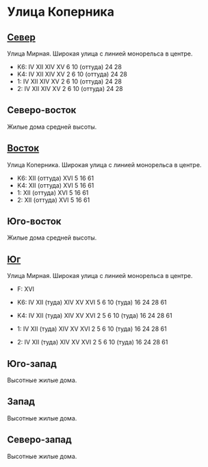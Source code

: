 # Улица Коперника

## [Север](./10420090.md)

Улица Мирная.
Широкая улица с линией монорельса в центре.

* K6:   IV  XII XIV XV
        6   10 (оттуда) 24  28
* K4:   IV  XII XIV XV
        2   6   10 (оттуда) 24  28
* 1:    IV  XII XIV XV
        2   6   10 (оттуда) 24  28
* 2:    IV  XII XIV XV
        2   6   10 (оттуда) 24  28

## Северо-восток

Жилые дома средней высоты.

## [Восток](./10455092.md)

Улица Коперника.
Широкая улица с линией монорельса в центре.

* K6:   XII (оттуда)  XVI
        5   16  61
* K4:   XII (оттуда)  XVI
        5   16  61
* 1:    XII (оттуда)  XVI
        5   16  61
* 2:    XII (оттуда)  XVI
        5   16  61

## Юго-восток

Жилые дома средней высоты.

## [Юг](./10420095.md)

Улица Мирная.
Широкая улица с линией монорельса в центре.

* F:    XVI

* K6:   IV  XII (туда)  XIV XV  XVI
        5   6   10 (туда)   16  24  28  61
* K4:   IV  XII (туда)  XIV XV  XVI
        2   5   6   10 (туда)   16  24  28  61
* 1:    IV  XII (туда)  XIV XV  XVI
        2   5   6   10 (туда)   16  24  28  61
* 2:    IV  XII (туда)  XIV XV  XVI
        2   5   6   10 (туда)   16  24  28  61

## Юго-запад

Высотные жилые дома.

## Запад

Высотные жилые дома.

## Северо-запад

Высотные жилые дома.
